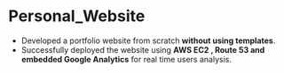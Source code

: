 # Personal_Website

- Developed a portfolio website from scratch **without using templates**.
- Successfully deployed the website using **AWS EC2 , Route 53 and embedded Google Analytics** for real time users analysis.
